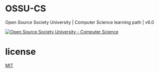 # OSSU-CS
Open Source Society University | Computer Science learning path | v6.0

[![Open Source Society University - Computer Science](https://img.shields.io/badge/OSSU-computer--science-blue.svg)](https://github.com/open-source-society/computer-science)

# license
[MIT](/LICENSE)
